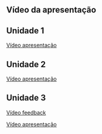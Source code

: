 ## Vídeo da apresentação

## Unidade 1
<a href="https://youtu.be/lphPbgOQlCM" target="_blank" rel="external">Vídeo apresentação</a>

## Unidade 2
<a href="https://unbbr-my.sharepoint.com/:v:/g/personal/200061674_aluno_unb_br/EQAC00BT_MNHqpXD6CNW4qQBtmc3KZqNg3cWLvsY_6hL7w" target="_blank" rel="external">Vídeo apresentação</a>

## Unidade 3

<a href= "https://unbbr-my.sharepoint.com/:v:/g/personal/200061674_aluno_unb_br/EZUgXKwgSvZBrVsuDRR6g8QBl7qaiuHlyqOLo_x-CLSIHA?e=289hIX" target="_blank" rel="external">Vídeo feedback</a>

<a href="https://unbbr-my.sharepoint.com/:v:/g/personal/200061674_aluno_unb_br/EV0ZQF-b79BLlwUolCXBCNkBQTsBH9lfORwKGVC9Gqtl4Q?e=wQhJaE" target="_blank" rel="external">Vídeo apresentação</a>


